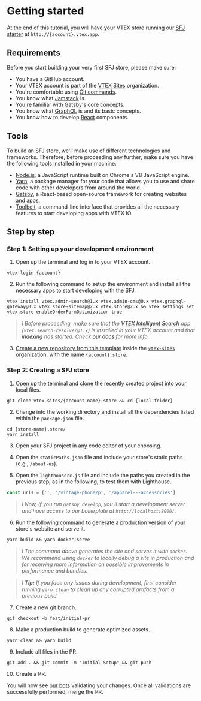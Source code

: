 # Getting started 

At the end of this tutorial, you will have your VTEX store running our [SFJ starter](https://github.com/vtex-sites/storecomponents.store) at `http://{account}.vtex.app`.

## Requirements

Before you start building your very first SFJ store, please make sure:

- You have a GitHub account.
- Your VTEX account is part of the [VTEX Sites](https://github.com/vtex-sites) organization.
- You're comfortable using [Git commands](https://git-scm.com/docs).
- You know what [Jamstack](what-is-jamstack.md) is.
- You're familiar with [Gatsby's](https://www.gatsbyjs.com/) core concepts.
- You know what [GraphQL](https://graphql.org/) is and its basic concepts.
- You know how to develop [React](https://reactjs.org/) components.

## Tools

To build an SFJ store, we'll make use of different technologies and frameworks. Therefore, before proceeding any further, make sure you have the following tools installed in your machine:

- [Node.js](https://nodejs.org/en/), a JavaScript runtime built on Chrome's V8 JavaScript engine.
- [Yarn](https://yarnpkg.com/), a package manager for your code that allows you to use and share code with other developers from around the world.
- [Gatsby](https://www.gatsbyjs.com/docs/quick-start/), a React-based open-source framework for creating websites and apps. 
- [Toolbelt](https://developers.vtex.com/vtex-developer-docs/docs/vtex-io-documentation-toolbelt), a command-line interface that provides all the necessary features to start developing apps with VTEX IO. 

## Step by step

### Step 1: Setting up your development environment

1. Open up the terminal and log in to your VTEX account.

```shell
vtex login {account}
```

2. Run the following command to setup the environment and install all the necessary apps to start developing with the SFJ.

```shell
vtex install vtex.admin-search@1.x vtex.admin-cms@0.x vtex.graphql-gateway@0.x vtex.store-sitemap@2.x vtex.store@2.x && vtex settings set vtex.store enableOrderFormOptimization true
```

>ℹ️ *Before proceeding, make sure that the [VTEX Intelligent Search](https://help.vtex.com/tracks/vtex-intelligent-search--19wrbB7nEQcmwzDPl1l4Cb/3qgT47zY08biLP3d5os3DG) app (`vtex.search-resolver@1.x`) is installed in your VTEX account and that [indexing](https://help.vtex.com/tracks/vtex-intelligent-search--19wrbB7nEQcmwzDPl1l4Cb/6wKQgKmu2FT6084BJT7z5V) has started. Check [our docs](https://help.vtex.com/tracks/vtex-intelligent-search--19wrbB7nEQcmwzDPl1l4Cb/3qgT47zY08biLP3d5os3DG) for more info.*

3. [Create a new repository from this template](https://github.com/vtex-sites/storecomponents.store) inside the [`vtex-sites` organization.](https://github.com/vtex-sites) with the name `{account}.store`.

### Step 2: Creating a SFJ store

1. Open up the terminal and [clone](https://docs.github.com/en/free-pro-team@latest/github/creating-cloning-and-archiving-repositories/cloning-a-repository) the recently created project into your local files.

```shell
git clone vtex-sites/{account-name}.store && cd {local-folder}
```

2. Change into the working directory and install all the dependencies listed within the  `package.json` file.

```shell
cd {store-name}.store/
yarn install
```

3. Open your SFJ project in any code editor of your choosing.

4. Open the `staticPaths.json` file and include your store's static paths (e.g., `/about-us`).

5. Open the `lighthouserc.js` file and include the paths you created in the previous step, as in the following, to test them with Lighthouse.

```js
const urls = ['', '/vintage-phone/p', '/apparel---accessories']
```

>ℹ️ *Now, if you run `gatsby develop`, you'll start a development server and have access to our boilerplate at `http://localhost:8000/`.*

6. Run the following command to generate a production version of your store's website and serve it.

```shell
yarn build && yarn docker:serve
```

>ℹ️ *The command above generates the site and serves it with `docker`. We recommend using `docker` to locally debug a site in production and for receiving more information on possible improvements in performance and bundles.*

>ℹ️ ***Tip:** If you face any issues during development, first consider running `yarn clean` to clean up any corrupted artifacts from a previous build.*

7. Create a new git branch.

```shell
git checkout -b feat/initial-pr
```

8. Make a production build to generate optimized assets.

```shell
yarn clean && yarn build
```

9. Include all files in the PR.

```shell
git add . && git commit -m "Initial Setup" && git push
```

10. Create a PR.

You will now see [our bots](build-pipeline.md) validating your changes. Once all validations are successfully performed, merge the PR.
